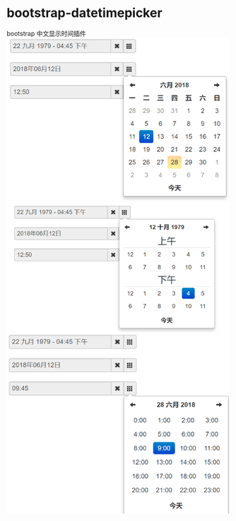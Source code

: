 # bootstrap-datetimepicker
bootstrap 中文显示时间插件
![Image text](https://github.com/nizhenkeai/bootstrap-datetimepicker/blob/master/img/Date.png)
![Image text](https://github.com/nizhenkeai/bootstrap-datetimepicker/blob/master/img/DateTime.png)
![Image text](https://github.com/nizhenkeai/bootstrap-datetimepicker/blob/master/img/Time.png)



